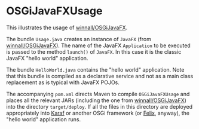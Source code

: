 # OSGiJavaFXUsage

This illustrates the usage of [winnall/OSGiJavaFX][osgi-javafx].

The bundle `Usage.java` creates an instance of `JavaFX` (from [winnall/OSGiJavaFX][osgi-javafx]). The name of the JavaFX `Application` to be executed is passed to the method `launch()` of `JavaFX`. In this case it is the classic JavaFX "hello world" application.

The bundle `HelloWorld.java` contains the "hello world" application. Note that this bundle is compiled as a declarative
service and not as a main class replacement as is typical with JavaFX POJOs.

The accompanying `pom.xml` directs Maven to compile `OSGiJavaFXUsage` and places all the relevant JARs (including the one from [winnall/OSGiJavaFX][osgi-javafx]) into the directory `target/deploy`. If all the files in this directory are deployed appropriately into [Karaf][karaf] or another OSGi framework (or [Felix][felix], anyway), the "hello world" application runs.

[osgi-javafx]: https://github.com/winnall/OSGiJavaFX.git
[karaf]: http://karaf.apache.org/
[felix]: http://felix.apache.org/
